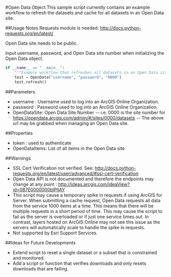 #Open Data Object
This sample script currently contains an example workflow to refresh the datasets and cache for all datasets in an Open Data site.

##Usage Notes
Requests module is needed: http://docs.python-requests.org/en/latest/

Open Data site needs to be public.

Input username, password, and Open Data site number when initializing the Open Data object.

```python
if __name__ == "__main__":
    """Example workflow that refreshes all datasets in an Open Data site."""
    test = OpenData("username", "password", "0000")
    test.refresh()
```

##Parameters
- username : Username used to log into an ArcGIS Online Organization.
- password : Password used to log into an ArcGIS Online Organization.
- OpenDataSite: Open Data Site Number
-- i.e. 0000 is the site number for https://opendata.arcgis.com/admin/#/sites/0000/datasets
-- The above url may be grabbed when managing an Open Data site.

##Properties
- token : used to authenticate
- OpenDataItems: List of all items in the Open Data site

##Warnings
- SSL Cert Verification not verified. See: http://docs.python-requests.org/en/latest/user/advanced/#ssl-cert-verification
- Open Data API is not documented and therefore the endpoints may change at any point : http://ideas.arcgis.com/ideaView?id=087E0000000blPIIAY
- This script may cause a temporary spike in requests if using ArcGIS for Server. When submitting a cache request, Open Data requests all data from the service 1000 items at a time. This means that there will be multiple requests in a short period of time. This may cause the script to fail as the server is overloaded or if just one service times out. In contrast, layers hosted on ArcGIS Online may not see this issue as the servers will automatically scale to handle the spike in requests.
- Not supported by Esri Support Services.

##Ideas for Future Developments
- Extend script to reset a single dataset or a subset that is constrained and monitored.
- Add a script or function that verifies downloads and only resets downloads that are failing.